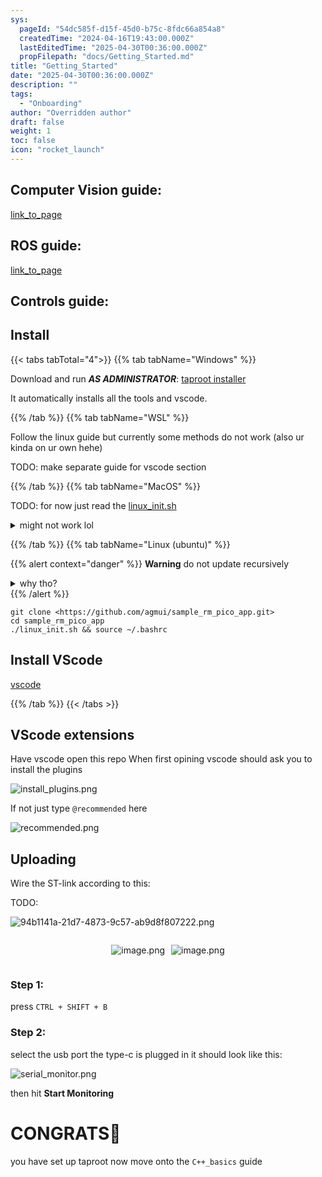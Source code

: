 ```yaml
---
sys:
  pageId: "54dc585f-d15f-45d0-b75c-8fdc66a854a8"
  createdTime: "2024-04-16T19:43:00.000Z"
  lastEditedTime: "2025-04-30T00:36:00.000Z"
  propFilepath: "docs/Getting_Started.md"
title: "Getting_Started"
date: "2025-04-30T00:36:00.000Z"
description: ""
tags:
  - "Onboarding"
author: "Overridden author"
draft: false
weight: 1
toc: false
icon: "rocket_launch"
---
```


## Computer Vision guide:

[link_to_page](86d45bc0-388b-4d26-8848-44f255f73d0e)

## ROS guide:

[link_to_page](3c76c1de-ec8f-46d6-8b0a-294005edc2d5)

## Controls guide:

## Install

{{< tabs tabTotal="4">}}
{{% tab tabName="Windows" %}}

Download and run _**AS ADMINISTRATOR**_: [taproot installer](https://github.com/Thornbots/TeachingFreshies/releases/tag/1.0)

It automatically installs all the tools and vscode.

{{% /tab %}}
{{% tab tabName="WSL" %}}

Follow the linux guide but currently some methods do not work (also ur kinda on ur own hehe)

TODO: make separate guide for vscode section

{{% /tab %}}
{{% tab tabName="MacOS" %}}

TODO: for now just read the [linux_init.sh](https://github.com/agmui/sample_rm_pico_app/blob/main/linux_init.sh)

<details>
<summary>might not work lol</summary>

`brew install libusb pkg-config`

Next install: [vscode](https://code.visualstudio.com/Download)

</details>

{{% /tab %}}
{{% tab tabName="Linux (ubuntu)" %}}

{{% alert context="danger" %}}
**Warning** do not update recursively
<details>
<summary>why tho?</summary>
There are some submodules that may go on for a while (like tinyusb) and I highly
recommend you don't need to get them.
If you want to see what submodules I update just look in `linux_init.sh`
</details>
{{% /alert %}}

```shell
git clone <https://github.com/agmui/sample_rm_pico_app.git>
cd sample_rm_pico_app
./linux_init.sh && source ~/.bashrc
```

## Install VScode

[vscode](https://code.visualstudio.com/Download)

{{% /tab %}}
{{< /tabs >}}

## VScode extensions

Have vscode open this repo
When first opining vscode should ask you to install the plugins

![install_plugins.png](https://prod-files-secure.s3.us-west-2.amazonaws.com/d518164a-d88e-44d1-a4ee-3adb3bd8bce0/89bd30f0-1825-4e77-867b-0a41ce370880/install_plugins.png?X-Amz-Algorithm=AWS4-HMAC-SHA256&X-Amz-Content-Sha256=UNSIGNED-PAYLOAD&X-Amz-Credential=ASIAZI2LB466YFNORIP6%2F20250604%2Fus-west-2%2Fs3%2Faws4_request&X-Amz-Date=20250604T181152Z&X-Amz-Expires=3600&X-Amz-Security-Token=IQoJb3JpZ2luX2VjEFoaCXVzLXdlc3QtMiJIMEYCIQC1A42R9zORygxHiV9hlTWJCU9%2FdjWh878zCU3GvNFbsQIhAIQ%2FDmd8A7q%2BjcRBWs8MOUVwQ53OuoOmJTP1z4vwqbsgKv8DCDMQABoMNjM3NDIzMTgzODA1IgzF5wojFKeATEcrtrIq3AN5lviNUJw05j1rgcc%2FqAibG80pem5Tei9xbdfauaJoO%2B99cix8kcWZtHb7GDNUc%2BMCs5%2BRA4SD2RZI%2B7b6%2BAuKgEkGqg2GE2x3lJy9sC9GUlgrw2bcZV3vF4RjPPcl%2BGYVEmykgNM%2BZyQyQXk9wfT5st3En8dZ%2BS%2FbkprAFITwii8%2Bqzd3OYiOXUJtpBP1V%2BkdPV5SEAEcKX9KBaIzLf0I9rlaU8dbGwONZc5lVajP1NDiFllzGCyAilgWjG4FxNf7dlhgBFLxvheXh8ujKn5JzTaSt8GTt4f4mBI%2Bih4nmhmPP56vNoxrjeh38kZij3ffVpcVpfoxR8XY3rtKSTEYYc1wV7jzX6PbohzE8pZ5Jica2DWs6QU%2FO8Pqv4R0fOymyXK0v8gpRJW4s8BeOArEHCZx9bu%2BPHUYQAVeqUVA1C%2FsjEmun4G7V6LtoB59R90AgtNZ86aQYZ4ch%2FkJvvMp3GG9GfldPTPguQ2%2B1x80XIfmw0gjAgEMW0dvFeBLkQJLh5Fa3P%2BDYDR1ykmOc65tert1SviqOWcY1lNdzF7pIpV4J5qw9E1vS4PrUu9oNc0ONsnsWGF7kDswvCbutp%2Bt0K7CCWDrjGHgmBK6whTJeLSyQVEecTG0hxekTzDJhoLCBjqkAd9kcwwyqa8rssuYWm1aL8fktu3bC4ABTZn8qQV7pPw%2FMeCcYxPiIDD3QfJnPOb3Km8sKCyY9ZLafLNHp0pdACy4vURjXEz6bLTVw1%2F9uqQQXU9gjPJHhzFQZg1vqkRW3DVoT6Qrw5oxpJUsWJueqNs%2F0HK0PuyXKj1zZGiMaxZjQByUBtxqroq25a7yLhknJBu35sT%2BTTMxU6DXZD%2B9bJnRG6vB&X-Amz-Signature=c64b8360710c9729eefa644b8d39fb9c56aac739ea821724875fd68308356803&X-Amz-SignedHeaders=host&x-id=GetObject)

If not just type `@recommended` here  

![recommended.png](https://prod-files-secure.s3.us-west-2.amazonaws.com/d518164a-d88e-44d1-a4ee-3adb3bd8bce0/61e661e9-5d85-4dfc-be0d-8d2097a5e793/recommended.png?X-Amz-Algorithm=AWS4-HMAC-SHA256&X-Amz-Content-Sha256=UNSIGNED-PAYLOAD&X-Amz-Credential=ASIAZI2LB466YFNORIP6%2F20250604%2Fus-west-2%2Fs3%2Faws4_request&X-Amz-Date=20250604T181152Z&X-Amz-Expires=3600&X-Amz-Security-Token=IQoJb3JpZ2luX2VjEFoaCXVzLXdlc3QtMiJIMEYCIQC1A42R9zORygxHiV9hlTWJCU9%2FdjWh878zCU3GvNFbsQIhAIQ%2FDmd8A7q%2BjcRBWs8MOUVwQ53OuoOmJTP1z4vwqbsgKv8DCDMQABoMNjM3NDIzMTgzODA1IgzF5wojFKeATEcrtrIq3AN5lviNUJw05j1rgcc%2FqAibG80pem5Tei9xbdfauaJoO%2B99cix8kcWZtHb7GDNUc%2BMCs5%2BRA4SD2RZI%2B7b6%2BAuKgEkGqg2GE2x3lJy9sC9GUlgrw2bcZV3vF4RjPPcl%2BGYVEmykgNM%2BZyQyQXk9wfT5st3En8dZ%2BS%2FbkprAFITwii8%2Bqzd3OYiOXUJtpBP1V%2BkdPV5SEAEcKX9KBaIzLf0I9rlaU8dbGwONZc5lVajP1NDiFllzGCyAilgWjG4FxNf7dlhgBFLxvheXh8ujKn5JzTaSt8GTt4f4mBI%2Bih4nmhmPP56vNoxrjeh38kZij3ffVpcVpfoxR8XY3rtKSTEYYc1wV7jzX6PbohzE8pZ5Jica2DWs6QU%2FO8Pqv4R0fOymyXK0v8gpRJW4s8BeOArEHCZx9bu%2BPHUYQAVeqUVA1C%2FsjEmun4G7V6LtoB59R90AgtNZ86aQYZ4ch%2FkJvvMp3GG9GfldPTPguQ2%2B1x80XIfmw0gjAgEMW0dvFeBLkQJLh5Fa3P%2BDYDR1ykmOc65tert1SviqOWcY1lNdzF7pIpV4J5qw9E1vS4PrUu9oNc0ONsnsWGF7kDswvCbutp%2Bt0K7CCWDrjGHgmBK6whTJeLSyQVEecTG0hxekTzDJhoLCBjqkAd9kcwwyqa8rssuYWm1aL8fktu3bC4ABTZn8qQV7pPw%2FMeCcYxPiIDD3QfJnPOb3Km8sKCyY9ZLafLNHp0pdACy4vURjXEz6bLTVw1%2F9uqQQXU9gjPJHhzFQZg1vqkRW3DVoT6Qrw5oxpJUsWJueqNs%2F0HK0PuyXKj1zZGiMaxZjQByUBtxqroq25a7yLhknJBu35sT%2BTTMxU6DXZD%2B9bJnRG6vB&X-Amz-Signature=33e36f7db1013e239da46a5d5ff9486ff789b1a51e6abde1732c418818f08b84&X-Amz-SignedHeaders=host&x-id=GetObject)

## Uploading

Wire the ST-link according to this:

TODO:

![94b1141a-21d7-4873-9c57-ab9d8f807222.png](https://prod-files-secure.s3.us-west-2.amazonaws.com/d518164a-d88e-44d1-a4ee-3adb3bd8bce0/e5fad17d-ab82-4300-9f4c-505ab4b1202c/94b1141a-21d7-4873-9c57-ab9d8f807222.png?X-Amz-Algorithm=AWS4-HMAC-SHA256&X-Amz-Content-Sha256=UNSIGNED-PAYLOAD&X-Amz-Credential=ASIAZI2LB466YFNORIP6%2F20250604%2Fus-west-2%2Fs3%2Faws4_request&X-Amz-Date=20250604T181152Z&X-Amz-Expires=3600&X-Amz-Security-Token=IQoJb3JpZ2luX2VjEFoaCXVzLXdlc3QtMiJIMEYCIQC1A42R9zORygxHiV9hlTWJCU9%2FdjWh878zCU3GvNFbsQIhAIQ%2FDmd8A7q%2BjcRBWs8MOUVwQ53OuoOmJTP1z4vwqbsgKv8DCDMQABoMNjM3NDIzMTgzODA1IgzF5wojFKeATEcrtrIq3AN5lviNUJw05j1rgcc%2FqAibG80pem5Tei9xbdfauaJoO%2B99cix8kcWZtHb7GDNUc%2BMCs5%2BRA4SD2RZI%2B7b6%2BAuKgEkGqg2GE2x3lJy9sC9GUlgrw2bcZV3vF4RjPPcl%2BGYVEmykgNM%2BZyQyQXk9wfT5st3En8dZ%2BS%2FbkprAFITwii8%2Bqzd3OYiOXUJtpBP1V%2BkdPV5SEAEcKX9KBaIzLf0I9rlaU8dbGwONZc5lVajP1NDiFllzGCyAilgWjG4FxNf7dlhgBFLxvheXh8ujKn5JzTaSt8GTt4f4mBI%2Bih4nmhmPP56vNoxrjeh38kZij3ffVpcVpfoxR8XY3rtKSTEYYc1wV7jzX6PbohzE8pZ5Jica2DWs6QU%2FO8Pqv4R0fOymyXK0v8gpRJW4s8BeOArEHCZx9bu%2BPHUYQAVeqUVA1C%2FsjEmun4G7V6LtoB59R90AgtNZ86aQYZ4ch%2FkJvvMp3GG9GfldPTPguQ2%2B1x80XIfmw0gjAgEMW0dvFeBLkQJLh5Fa3P%2BDYDR1ykmOc65tert1SviqOWcY1lNdzF7pIpV4J5qw9E1vS4PrUu9oNc0ONsnsWGF7kDswvCbutp%2Bt0K7CCWDrjGHgmBK6whTJeLSyQVEecTG0hxekTzDJhoLCBjqkAd9kcwwyqa8rssuYWm1aL8fktu3bC4ABTZn8qQV7pPw%2FMeCcYxPiIDD3QfJnPOb3Km8sKCyY9ZLafLNHp0pdACy4vURjXEz6bLTVw1%2F9uqQQXU9gjPJHhzFQZg1vqkRW3DVoT6Qrw5oxpJUsWJueqNs%2F0HK0PuyXKj1zZGiMaxZjQByUBtxqroq25a7yLhknJBu35sT%2BTTMxU6DXZD%2B9bJnRG6vB&X-Amz-Signature=733e27a2f4d2554f1d27c04e1cba509a1326e23dfae34f272670a3516ab34b39&X-Amz-SignedHeaders=host&x-id=GetObject)

<div style="display: flex;flex-direction: row; column-gap:10px; max-width: 630px;justify-content: center;">
<div>

![image.png](https://prod-files-secure.s3.us-west-2.amazonaws.com/d518164a-d88e-44d1-a4ee-3adb3bd8bce0/210ecb78-1116-4d7b-b9b7-2292f66fa2c2/image.png?X-Amz-Algorithm=AWS4-HMAC-SHA256&X-Amz-Content-Sha256=UNSIGNED-PAYLOAD&X-Amz-Credential=ASIAZI2LB4667GTZ6GW2%2F20250604%2Fus-west-2%2Fs3%2Faws4_request&X-Amz-Date=20250604T181155Z&X-Amz-Expires=3600&X-Amz-Security-Token=IQoJb3JpZ2luX2VjEFoaCXVzLXdlc3QtMiJHMEUCIQDZgJE19P7xpt8iQnW2o8xbe4BGZ92o5D5HkV6K5XuSDwIgNuULbKSZLg1JoI%2Bkm2OgVztsNVBe42LfahLa3dPTWvMq%2FwMIMxAAGgw2Mzc0MjMxODM4MDUiDJtGdCaK%2BvqrKhXMgSrcA6w%2BzgrOyFSwWL0VdSHXe7HqM4NA5pzbF2HCJCos5s7lYuFjoyqg3x%2FV%2FnP%2BlOXSnBh%2Bt4%2F90PSPnRqEclkWPdJ8OEonAQ9jl6KnA5JjqK%2BoRDhxAqP%2FDqA60iyq6uGGjU7qM7Gro42RcH7hcKNxZcbEhK2tCYLeX%2FWIlSMj2FhvOkMiZWFr6%2F9jPe5hdh5sABI%2Br7hAoaH170Pgdrq5ZTX1Bq2x2txIRQ%2BZ65KeXa1O5Be5tLHgpUsM2QC084tPCRN9gOQ1AYteDgdoKSUh%2BBXK%2FRGxIpJImWQ%2F8OJHYSLW5dK56hhcnHkGpy98fTMRlJ3cXEHNjqJFPTQYoLpEwIegF3EDJ5NnHdwvjyRD%2BsGNvB4yfmPsGMcOivRvPxljTNk7w6Xv0tVZURLcyjaiSV%2FxQGcw1goj7oTJrfd65uysoGFF3jJWw74JFlrK93ai%2BdrKoF7l17d8CO2Njc%2B%2BVvObA3nOrITepDpzQ1OlYpfURjP6liXPBoW4W20oi999odlRUbnb1JaI3QJTq%2B0qnVFCQeZSkh5Y6%2FfLdVkwOg6%2Frc2xZE2EXWLqbgpI3XIMy0YY69WT076aUl%2FQmd9owQKknkX9xAD1XLh84D%2B0NchHXsvJiBAANZW4xKouMPWGgsIGOqUBg6afZL%2B3kxL%2Fcx2GXTcnJKUmCGPjAm8tG0zy4nWOxNBlMUAOvgEf7xQwrusB0YW6Tya7WyuKMcwaLz%2Fa46uU2oUplGjyy5GjqsO05N6jcr%2FL1%2BrENyyHh72fyKhylkpuz2xm63vE7uSW4JERzdKdYR9Xa5ZaoUIwtd2zKFB94PxSiy3gR55BMkUu5%2Ff3LYbJc1iN3dd%2BUfayaRgSgy3soLKhx7ZU&X-Amz-Signature=3f378c02e214afa811450f7f497bc429497af984b8aec24db1678eb833b6f210&X-Amz-SignedHeaders=host&x-id=GetObject)

</div>
<div>

![image.png](https://prod-files-secure.s3.us-west-2.amazonaws.com/d518164a-d88e-44d1-a4ee-3adb3bd8bce0/33a0fd0f-8ca6-4a86-8e09-26e95ded1fff/image.png?X-Amz-Algorithm=AWS4-HMAC-SHA256&X-Amz-Content-Sha256=UNSIGNED-PAYLOAD&X-Amz-Credential=ASIAZI2LB466QPVUMVHD%2F20250604%2Fus-west-2%2Fs3%2Faws4_request&X-Amz-Date=20250604T181155Z&X-Amz-Expires=3600&X-Amz-Security-Token=IQoJb3JpZ2luX2VjEFoaCXVzLXdlc3QtMiJIMEYCIQCSgbZyaUO753DnFf3xdgKMJJm%2FYAZ%2BACTg5mPDf2pZCQIhAIP3L8VXOo%2FH5APj1KW9Kp7tMssx43fRKb2m8IfyNnqnKv8DCDMQABoMNjM3NDIzMTgzODA1IgwxTKjGJKO9eaUEIaAq3AM%2FK1Y2IGbZ0%2F9PlEel1jvkEMhhPzEMmyBL%2BN0fHJpN5G6veyPjRMG2q2VG4lR7ZaNcyPufl3tqGxH1V8oib6cvOb8PHizaKatVehplI%2BDpTZr3Ucqm9ie4S%2Fil1jC5Cj0j8uPCOy7SnFrwkKoPlMYEC3GtEi%2F0%2B1mM5%2FMnCTGnS9vI6AhFnaLXZ0K0c1TZ4u%2BVY9bCSvvTDibrBi61emfGsB2QcMdF8%2F0WpU94ASgZ%2Fv5HnQgLG%2Bwgn0HZeMoRomjaseRU047x9ehDyGKYGuLn05UO62l4bYb7nE4I%2BWGGZuX%2FMS5ayNAb7BbdrPFEqamaC36GXLdSO2i2wQHw1VxuaJOzSpBI48apiAYjn0SwkLfj0Qw1hNS382RLMa2i%2FW%2FELNmo8t%2Bx%2BtU2UlZABJMOy6kH1x87paZS0NlCAv5l%2FC6QMdD6q%2BNlgtE5umwT3XfkpJcr8dDKESxPVhKqChMZQd9w21ZaQmvz5xpJ2Z9LpqganrBdAopOQnlrSYXfsd7oOvNO8hbiWcIOzgqTG8PFUI7buCewWfVQQeMSgJxDmnR1O3WYcrh6cj39hC4Mb%2FMI0IDZoBl%2BMIxbkEh8pwdwxPRQJe29z%2BfoycthY1Z%2B1vX1mDKhFXq9pnCWqzDLhoLCBjqkAZGEt1jhS9Zva0ri%2BNOcBxGVXKOLXNIqGv3j%2FVFdM3hGe7TJ%2Ba5iCYCurxOGRW2YiboeuV9%2FduHbNglWoogtCCoQJ2nmbXq6qPhenc26sImDQR3he8qLtgnqNQDfmvcUe%2FquQ%2Be1L3TfA%2B5O094t%2B8fwtS%2B39hUIWowqhg7sZp4Ny7%2Bbggm5ZICmPb4KyUkNbkIOUZbDbEwm7WsVIygc9wklBAnC&X-Amz-Signature=e830211fac969e63870f53c30cbd96bd415406956c1819dc69ec293966e6cf6c&X-Amz-SignedHeaders=host&x-id=GetObject)

</div>
</div>

### Step 1:

press `CTRL + SHIFT + B`

### Step 2:

select the usb port the type-c is plugged in it should look like this:

![serial_monitor.png](https://prod-files-secure.s3.us-west-2.amazonaws.com/d518164a-d88e-44d1-a4ee-3adb3bd8bce0/f03f4774-05d4-4393-b6a0-d5efb6d315ab/serial_monitor.png?X-Amz-Algorithm=AWS4-HMAC-SHA256&X-Amz-Content-Sha256=UNSIGNED-PAYLOAD&X-Amz-Credential=ASIAZI2LB466YFNORIP6%2F20250604%2Fus-west-2%2Fs3%2Faws4_request&X-Amz-Date=20250604T181152Z&X-Amz-Expires=3600&X-Amz-Security-Token=IQoJb3JpZ2luX2VjEFoaCXVzLXdlc3QtMiJIMEYCIQC1A42R9zORygxHiV9hlTWJCU9%2FdjWh878zCU3GvNFbsQIhAIQ%2FDmd8A7q%2BjcRBWs8MOUVwQ53OuoOmJTP1z4vwqbsgKv8DCDMQABoMNjM3NDIzMTgzODA1IgzF5wojFKeATEcrtrIq3AN5lviNUJw05j1rgcc%2FqAibG80pem5Tei9xbdfauaJoO%2B99cix8kcWZtHb7GDNUc%2BMCs5%2BRA4SD2RZI%2B7b6%2BAuKgEkGqg2GE2x3lJy9sC9GUlgrw2bcZV3vF4RjPPcl%2BGYVEmykgNM%2BZyQyQXk9wfT5st3En8dZ%2BS%2FbkprAFITwii8%2Bqzd3OYiOXUJtpBP1V%2BkdPV5SEAEcKX9KBaIzLf0I9rlaU8dbGwONZc5lVajP1NDiFllzGCyAilgWjG4FxNf7dlhgBFLxvheXh8ujKn5JzTaSt8GTt4f4mBI%2Bih4nmhmPP56vNoxrjeh38kZij3ffVpcVpfoxR8XY3rtKSTEYYc1wV7jzX6PbohzE8pZ5Jica2DWs6QU%2FO8Pqv4R0fOymyXK0v8gpRJW4s8BeOArEHCZx9bu%2BPHUYQAVeqUVA1C%2FsjEmun4G7V6LtoB59R90AgtNZ86aQYZ4ch%2FkJvvMp3GG9GfldPTPguQ2%2B1x80XIfmw0gjAgEMW0dvFeBLkQJLh5Fa3P%2BDYDR1ykmOc65tert1SviqOWcY1lNdzF7pIpV4J5qw9E1vS4PrUu9oNc0ONsnsWGF7kDswvCbutp%2Bt0K7CCWDrjGHgmBK6whTJeLSyQVEecTG0hxekTzDJhoLCBjqkAd9kcwwyqa8rssuYWm1aL8fktu3bC4ABTZn8qQV7pPw%2FMeCcYxPiIDD3QfJnPOb3Km8sKCyY9ZLafLNHp0pdACy4vURjXEz6bLTVw1%2F9uqQQXU9gjPJHhzFQZg1vqkRW3DVoT6Qrw5oxpJUsWJueqNs%2F0HK0PuyXKj1zZGiMaxZjQByUBtxqroq25a7yLhknJBu35sT%2BTTMxU6DXZD%2B9bJnRG6vB&X-Amz-Signature=10e81ad04e8151b08340abfff8748d377e8e8fade81949f0d841128b526c5caa&X-Amz-SignedHeaders=host&x-id=GetObject)

then hit **Start Monitoring**

# CONGRATS🎉

you have set up taproot now move onto the `C++_basics` guide
